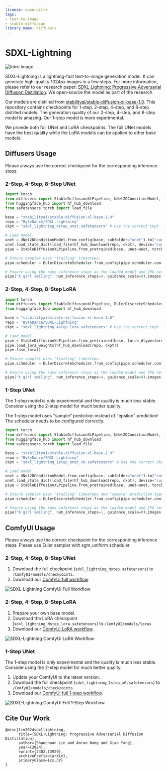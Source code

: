 ```yaml
---
license: openrail++
tags:
- text-to-image
- stable-diffusion
library_name: diffusers
---
```


# SDXL-Lightning

![Intro Image](sdxl_lightning_samples.jpg)

SDXL-Lightning is a lightning-fast text-to-image generation model. It can generate high-quality 1024px images in a few steps. For more information, please refer to our research paper: [SDXL-Lightning: Progressive Adversarial Diffusion Distillation](https://arxiv.org/abs/2402.13929). We open-source the model as part of the research.

Our models are distilled from [stabilityai/stable-diffusion-xl-base-1.0](https://huggingface.co/stabilityai/stable-diffusion-xl-base-1.0). This repository contains checkpoints for 1-step, 2-step, 4-step, and 8-step distilled models. The generation quality of our 2-step, 4-step, and 8-step model is amazing. Our 1-step model is more experimental.

We provide both full UNet and LoRA checkpoints. The full UNet models have the best quality while the LoRA models can be applied to other base models.

## Diffusers Usage

Please always use the correct checkpoint for the corresponding inference steps.

### 2-Step, 4-Step, 8-Step UNet

```python
import torch
from diffusers import StableDiffusionXLPipeline, UNet2DConditionModel, EulerDiscreteScheduler
from huggingface_hub import hf_hub_download
from safetensors.torch import load_file

base = "stabilityai/stable-diffusion-xl-base-1.0"
repo = "ByteDance/SDXL-Lightning"
ckpt = "sdxl_lightning_4step_unet.safetensors" # Use the correct ckpt for your step setting!

# Load model.
unet = UNet2DConditionModel.from_config(base, subfolder="unet").to("cuda", torch.float16)
unet.load_state_dict(load_file(hf_hub_download(repo, ckpt), device="cuda"))
pipe = StableDiffusionXLPipeline.from_pretrained(base, unet=unet, torch_dtype=torch.float16, variant="fp16").to("cuda")

# Ensure sampler uses "trailing" timesteps.
pipe.scheduler = EulerDiscreteScheduler.from_config(pipe.scheduler.config, timestep_spacing="trailing")

# Ensure using the same inference steps as the loaded model and CFG set to 0.
pipe("A girl smiling", num_inference_steps=4, guidance_scale=0).images[0].save("output.png")
```

### 2-Step, 4-Step, 8-Step LoRA

```python
import torch
from diffusers import StableDiffusionXLPipeline, EulerDiscreteScheduler
from huggingface_hub import hf_hub_download

base = "stabilityai/stable-diffusion-xl-base-1.0"
repo = "ByteDance/SDXL-Lightning"
ckpt = "sdxl_lightning_4step_lora.safetensors" # Use the correct ckpt for your step setting!

# Load model.
pipe = StableDiffusionXLPipeline.from_pretrained(base, torch_dtype=torch.float16, variant="fp16").to("cuda")
pipe.load_lora_weights(hf_hub_download(repo, ckpt))
pipe.fuse_lora()

# Ensure sampler uses "trailing" timesteps.
pipe.scheduler = EulerDiscreteScheduler.from_config(pipe.scheduler.config, timestep_spacing="trailing")

# Ensure using the same inference steps as the loaded model and CFG set to 0.
pipe("A girl smiling", num_inference_steps=4, guidance_scale=0).images[0].save("output.png")
```

### 1-Step UNet
The 1-step model is only experimental and the quality is much less stable. Consider using the 2-step model for much better quality.

The 1-step model uses "sample" prediction instead of "epsilon" prediction! The scheduler needs to be configured correctly.

```python
import torch
from diffusers import StableDiffusionXLPipeline, UNet2DConditionModel, EulerDiscreteScheduler
from huggingface_hub import hf_hub_download
from safetensors.torch import load_file

base = "stabilityai/stable-diffusion-xl-base-1.0"
repo = "ByteDance/SDXL-Lightning"
ckpt = "sdxl_lightning_1step_unet_x0.safetensors" # Use the correct ckpt for your step setting!

# Load model.
unet = UNet2DConditionModel.from_config(base, subfolder="unet").to("cuda", torch.float16)
unet.load_state_dict(load_file(hf_hub_download(repo, ckpt), device="cuda"))
pipe = StableDiffusionXLPipeline.from_pretrained(base, unet=unet, torch_dtype=torch.float16, variant="fp16").to("cuda")

# Ensure sampler uses "trailing" timesteps and "sample" prediction type.
pipe.scheduler = EulerDiscreteScheduler.from_config(pipe.scheduler.config, timestep_spacing="trailing", prediction_type="sample")

# Ensure using the same inference steps as the loaded model and CFG set to 0.
pipe("A girl smiling", num_inference_steps=1, guidance_scale=0).images[0].save("output.png")
```


## ComfyUI Usage

Please always use the correct checkpoint for the corresponding inference steps.
Please use Euler sampler with sgm_uniform scheduler.

### 2-Step, 4-Step, 8-Step UNet

1. Download the full checkpoint (`sdxl_lightning_Nstep.safetensors`) to `/ComfyUI/models/checkpoints`.
1. Download our [ComfyUI full workflow](comfyui/sdxl_lightning_workflow_full.json).

![SDXL-Lightning ComfyUI Full Workflow](comfyui/sdxl_lightning_workflow_full.jpg)

### 2-Step, 4-Step, 8-Step LoRA

1. Prepare your own base model.
1. Download the LoRA checkpoint (`sdxl_lightning_Nstep_lora.safetensors`) to `/ComfyUI/models/loras`
1. Download our [ComfyUI LoRA workflow](comfyui/sdxl_lightning_workflow_lora.json).

![SDXL-Lightning ComfyUI LoRA Workflow](comfyui/sdxl_lightning_workflow_lora.jpg)

### 1-Step UNet

The 1-step model is only experimental and the quality is much less stable. Consider using the 2-step model for much better quality.

1. Update your ComfyUI to the latest version.
1. Download the full checkpoint (`sdxl_lightning_1step_x0.safetensors`) to `/ComfyUI/models/checkpoints`.
1. Download our [ComfyUI full 1-step workflow](comfyui/sdxl_lightning_workflow_full_1step.json).

![SDXL-Lightning ComfyUI Full 1-Step Workflow](comfyui/sdxl_lightning_workflow_full_1step.jpg)


## Cite Our Work
```
@misc{lin2024sdxllightning,
      title={SDXL-Lightning: Progressive Adversarial Diffusion Distillation}, 
      author={Shanchuan Lin and Anran Wang and Xiao Yang},
      year={2024},
      eprint={2402.13929},
      archivePrefix={arXiv},
      primaryClass={cs.CV}
}
```
